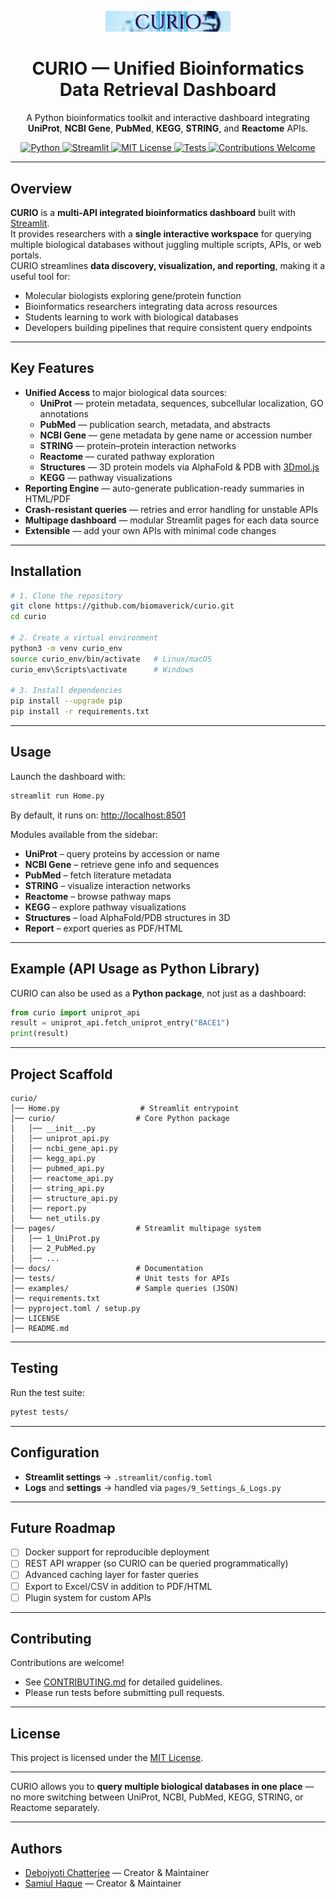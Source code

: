 <p align="center">
  <img src="assets/CURIO.png" alt="CURIO Logo" width="200"/>
</p>

<h1 align="center">CURIO — Unified Bioinformatics Data Retrieval Dashboard</h1>

<p align="center">
  A Python bioinformatics toolkit and interactive dashboard integrating 
  <b>UniProt</b>, <b>NCBI Gene</b>, <b>PubMed</b>, <b>KEGG</b>, <b>STRING</b>, and <b>Reactome</b> APIs.
</p>

<p align="center">
  <a href="https://www.python.org/">
    <img src="https://img.shields.io/badge/Python-3.12+-blue.svg" alt="Python"/>
  </a>
  <a href="https://streamlit.io/">
    <img src="https://img.shields.io/badge/Streamlit-App-red.svg" alt="Streamlit"/>
  </a>
  <a href="LICENSE">
    <img src="https://img.shields.io/badge/License-MIT-yellow.svg" alt="MIT License"/>
  </a>
  <a href="https://github.com/biomaverick/CURIO/actions/workflows/tests.yml">
    <img src="https://github.com/biomaverick/CURIO/actions/workflows/tests.yml/badge.svg" alt="Tests"/>
  </a>
  <a href="CONTRIBUTING.md">
    <img src="https://img.shields.io/badge/contributions-welcome-brightgreen.svg?style=flat" alt="Contributions Welcome"/>
  </a>
</p>

---

## Overview  

**CURIO** is a **multi-API integrated bioinformatics dashboard** built with [Streamlit](https://streamlit.io/).  
It provides researchers with a **single interactive workspace** for querying multiple biological databases without juggling multiple scripts, APIs, or web portals.  
CURIO streamlines **data discovery, visualization, and reporting**, making it a useful tool for:  
- Molecular biologists exploring gene/protein function  
- Bioinformatics researchers integrating data across resources  
- Students learning to work with biological databases  
- Developers building pipelines that require consistent query endpoints  

---

## Key Features  

- **Unified Access** to major biological data sources:
  - **UniProt** — protein metadata, sequences, subcellular localization, GO annotations  
  - **PubMed** — publication search, metadata, and abstracts  
  - **NCBI Gene** — gene metadata by gene name or accession number  
  - **STRING** — protein–protein interaction networks  
  - **Reactome** — curated pathway exploration  
  - **Structures** — 3D protein models via AlphaFold & PDB with [3Dmol.js](https://3dmol.csb.pitt.edu/)  
  - **KEGG** — pathway visualizations  
- **Reporting Engine** — auto-generate publication-ready summaries in HTML/PDF  
- **Crash-resistant queries** — retries and error handling for unstable APIs  
- **Multipage dashboard** — modular Streamlit pages for each data source  
- **Extensible** — add your own APIs with minimal code changes  

---

## Installation  

```bash
# 1. Clone the repository
git clone https://github.com/biomaverick/curio.git
cd curio

# 2. Create a virtual environment
python3 -m venv curio_env
source curio_env/bin/activate   # Linux/macOS
curio_env\Scripts\activate      # Windows

# 3. Install dependencies
pip install --upgrade pip
pip install -r requirements.txt
```
---

## Usage  

Launch the dashboard with:  

```bash
streamlit run Home.py
```

By default, it runs on: [http://localhost:8501](http://localhost:8501)  

Modules available from the sidebar:  
- **UniProt** – query proteins by accession or name  
- **NCBI Gene** – retrieve gene info and sequences  
- **PubMed** – fetch literature metadata  
- **STRING** – visualize interaction networks  
- **Reactome** – browse pathway maps  
- **KEGG** – explore pathway visualizations  
- **Structures** – load AlphaFold/PDB structures in 3D  
- **Report** – export queries as PDF/HTML  

---
## Example (API Usage as Python Library)

CURIO can also be used as a **Python package**, not just as a dashboard:

``` python
from curio import uniprot_api
result = uniprot_api.fetch_uniprot_entry("BACE1")
print(result)
```
---
## Project Scaffold  

```
curio/
│── Home.py                  # Streamlit entrypoint
│── curio/                  # Core Python package
│   │── __init__.py
│   │── uniprot_api.py
│   │── ncbi_gene_api.py
│   │── kegg_api.py
│   │── pubmed_api.py
│   │── reactome_api.py
│   │── string_api.py
│   │── structure_api.py
│   │── report.py
│   └── net_utils.py
│── pages/                  # Streamlit multipage system
│   │── 1_UniProt.py
│   │── 2_PubMed.py
│   │── ...
│── docs/                   # Documentation
│── tests/                  # Unit tests for APIs
│── examples/               # Sample queries (JSON)
│── requirements.txt
│── pyproject.toml / setup.py
│── LICENSE
│── README.md
```
---

## Testing  

Run the test suite:  

```bash
pytest tests/
```  
---

## Configuration  

- **Streamlit settings** → `.streamlit/config.toml`  
- **Logs** and **settings** → handled via `pages/9_Settings_&_Logs.py`  

---

## Future Roadmap  

- [ ] Docker support for reproducible deployment  
- [ ] REST API wrapper (so CURIO can be queried programmatically)  
- [ ] Advanced caching layer for faster queries  
- [ ] Export to Excel/CSV in addition to PDF/HTML  
- [ ] Plugin system for custom APIs  

---

## Contributing  
Contributions are welcome!  
- See [CONTRIBUTING.md](CONTRIBUTING.md) for detailed guidelines.  
- Please run tests before submitting pull requests.  

---
## License  
This project is licensed under the [MIT License](LICENSE).  

---
CURIO allows you to **query multiple biological databases in one place** — no more switching between UniProt, NCBI, PubMed, KEGG, STRING, or Reactome separately.  

---
## Authors

- [Debojyoti Chatterjee](https://github.com/biomaverick) — Creator & Maintainer  
- [Samiul Haque](https://github.com/samiowl) — Creator & Maintainer  

